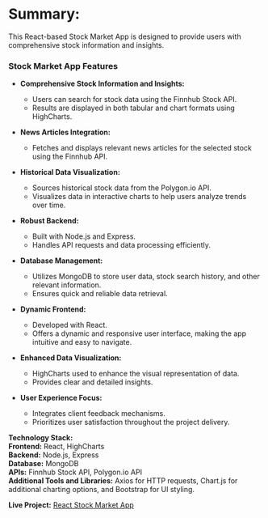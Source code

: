 # **Summary:**<br/>
This React-based Stock Market App is designed to provide users with comprehensive stock information and insights.
### Stock Market App Features

- **Comprehensive Stock Information and Insights:**
  - Users can search for stock data using the Finnhub Stock API.
  - Results are displayed in both tabular and chart formats using HighCharts.

- **News Articles Integration:**
  - Fetches and displays relevant news articles for the selected stock using the Finnhub API.

- **Historical Data Visualization:**
  - Sources historical stock data from the Polygon.io API.
  - Visualizes data in interactive charts to help users analyze trends over time.

- **Robust Backend:**
  - Built with Node.js and Express.
  - Handles API requests and data processing efficiently.

- **Database Management:**
  - Utilizes MongoDB to store user data, stock search history, and other relevant information.
  - Ensures quick and reliable data retrieval.

- **Dynamic Frontend:**
  - Developed with React.
  - Offers a dynamic and responsive user interface, making the app intuitive and easy to navigate.

- **Enhanced Data Visualization:**
  - HighCharts used to enhance the visual representation of data.
  - Provides clear and detailed insights.

- **User Experience Focus:**
  - Integrates client feedback mechanisms.
  - Prioritizes user satisfaction throughout the project delivery.

**Technology Stack:**<br/>
**Frontend:** React, HighCharts<br/>
**Backend:** Node.js, Express<br/>
**Database:** MongoDB<br/>
**APIs:** Finnhub Stock API, Polygon.io API<br/>
**Additional Tools and Libraries:** Axios for HTTP requests, Chart.js for additional charting options, and Bootstrap for UI styling.<br/>

**Live Project:** [React Stock Market App](https://assignment-3-419020.wl.r.appspot.com)
